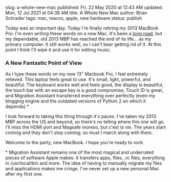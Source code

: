 slug: a-whole-new-mac
published: Fri, 22 May 2020 at 12:43 AM
updated: Mon, 12 Jul 2021 at 04:38 AM
title: A Whole New Mac
author: Brian Schrader
tags: mac, macos, apple, new hardware
status: publish

Today was an important day. Today I'm finally retiring my 2013 MacBook Pro. I'm even writing these words on a new Mac. It's been a [long road][1], but my dependable, old 2013 MBP has reached the end of its life... as my primary computer. It still works well, so I can't bear getting rid of it. At this point I think I'll wipe it and use it for editing music.


### A New Fantastic Point of View

As I type these words on my new 13" Macbook Pro, I feel extremely relieved. This laptop feels great to use. It's small, light, powerful, and beautiful. The keyboard works well and feels good, the display is beautiful, the touch bar with an escape key is a good compromise, Touch ID is great, and Migration Assistant transferred everything over perfectly (even my blogging engine and the outdated versions of Python 2 on which it depends).*

I look forward to taking this thing through it's paces. I've taken my 2013 MBP  across the US and beyond, so there's no telling where this one will go. I'll miss the HDMI port and Magsafe moreso, but c'est la vie. The years start coming and they don't stop coming; so must I march along with them.

Welcome to the party, new MacBook. I hope you're ready to rock.

<div class="footnote">
* Migration Assistant remains one of the most magical and underrated pieces of software Apple makes. It transfers apps, files, .rc files, everything in /usr/local/bin and more. The idea of having to manually migrate my files and applications makes me cringe. I've never set up a new personal Mac after my first one.
</div>

[1]: /archive/an-ode-to-the-13-inch-macbook-pro/
